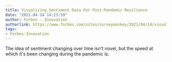 ```yaml
---
title: Visualizing Sentiment Data For Post-Pandemic Resilience
date: "2021-04-14 14:23:59"
author: Forbes - Innovation
authorlink: https://www.forbes.com/sites/surveymonkey/2021/04/14/visualizing-sentiment-data-for-post-pandemic-resilience/
tags:
- Forbes-Innovation
---
```

The idea of sentiment changing over time isn't novel, but the speed at which it's been changing during the pandemic is.